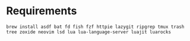 # Requirements
```shell
brew install asdf bat fd fish fzf httpie lazygit ripgrep tmux trash tree zoxide neovim lsd lua lua-language-server luajit luarocks
```


